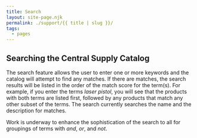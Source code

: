 ```yaml
---
title: Search
layout: site-page.njk
permalink: ./support/{{ title | slug }}/
tags:
  - pages
---
```


## Searching the Central Supply Catalog

The search feature allows the user to enter one or more keywords and the catalog will attempt to find any matches. If there are matches, the search results will be listed in the order of the match score for the term(s). For example, if you enter the terms _laser pistol_, you will see that the products with both terms are listed first, followed by any products that match any other subset of the terms. The search currently searches the name and the description for matches.

Work is underway to enhance the sophistication of the search to all for groupings of terms with _and_, _or_, and _not_.